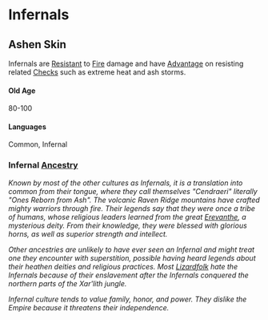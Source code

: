# Infernals

## Ashen Skin
Infernals are [Resistant](../../Conditions/Resistant.md) to [Fire](../../Damage%20Types/Fire.md) damage and have [Advantage](../../Game%20Procedures/Dice%20Rolls/Advantage.md) on resisting related [Checks](../../Game%20Procedures/Check.md) such as extreme heat and ash storms.
#### Old Age 
80-100
#### Languages
Common, Infernal

### Infernal [Ancestry](Ancestry.md)
*Known by most of the other cultures as Infernals, it is a translation into common from their tongue, where they call themselves "Cendraeri" literally "Ones Reborn from Ash". The volcanic Raven Ridge mountains have crafted mighty warriors through fire. Their legends say that they were once a tribe of humans, whose religious leaders learned from the great [Erevanthe](../../Magic/Spells/Patrons/Patron%20Index/Erevanthe.md), a mysterious deity. From their knowledge, they were blessed with glorious horns, as well as superior strength and intellect.* 

*Other ancestries are unlikely to have ever seen an Infernal and might treat one they encounter with superstition, possible having heard legends about their heathen deities and religious practices. Most [Lizardfolk](Lizardfolk.md) hate the Infernals because of their enslavement after the Infernals conquered the northern parts of the Xar'lith jungle.* 

*Infernal culture tends to value family, honor, and power. They dislike the Empire because it threatens their independence.*